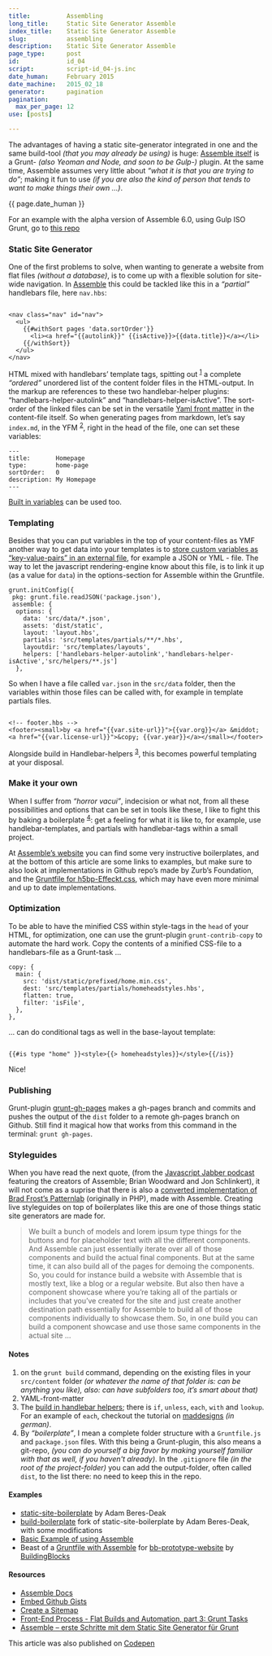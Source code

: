 ```yaml
---
title:          Assembling
long_title:     Static Site Generator Assemble
index_title:    Static Site Generator Assemble
slug:           assembling
description:    Static Site Generator Assemble
page_type:      post
id:             id_04
script:         script-id_04-js.inc
date_human:     February 2015
date_machine:   2015_02_18
generator:      pagination
pagination:
  max_per_page: 12
use: [posts]

---
```


The advantages of having a static site-generator integrated in one and the same build-tool _(that you may already be using)_ is huge: [Assemble itself](//github.com/assemble/assemble) is a Grunt- _(also Yeoman and Node, and soon to be Gulp-)_ plugin. At the same time, Assemble assumes very little about _“what it is that you are trying to do”_; making it fun to use _(if you are also the kind of person that tends to want to make things their own &hellip;)_.

<p class="publication-list__item__meta"><time datetime="{{ page.date_machine|replace({'_':'-'}) }}">{{ page.date_human }}</time></p>

For an example with the alpha version of Assemble 6.0, using Gulp <span class="small-caps">ISO</span> Grunt,  go to [this repo](//github.com/atelierbram/Starter-Assemble-Gulp)

### Static Site Generator
One of the first problems to solve, when wanting to generate a website from flat files _(without a database)_, is to come up with a flexible solution for site-wide navigation. In [Assemble](//assemble.io) this could be tackled like this in a _“partial”_ handlebars file, here `nav.hbs`:

<pre><code class="language-markup">
&lt;nav class=&quot;nav&quot; id=&quot;nav&quot;&gt;
  &lt;ul&gt;
    &#x7b;&#x7b;#withSort pages &#39;data.sortOrder&#39;&#x7d;&#x7d;
      &lt;li&gt;&lt;a href=&quot;&#x7b;&#x7b;autolink&#x7d;&#x7d;&quot; &#x7b;&#x7bisActive&#x7d;&#x7d;&gt;&#x7b;&#x7b;data.title&#x7d;&#x7d;&lt;/a&gt;&lt;/li&gt;
    &#x7b;&#x7b/withSort&#x7d;&#x7d;
  &lt;/ul&gt;
&lt;/nav&gt;
</code></pre>

HTML mixed with handlebars’ template tags, spitting out <sup><a href="#note-1" class="sup-link" id="supLink1">1</a></sup> a complete _“ordered”_ unordered list of the content folder files in the <span class="small-caps">HTML</span>-output.  In the markup are references to these two handlebar-helper plugins: “handlebars-helper-autolink” and “handlebars-helper-isActive”. The sort-order of the linked files can be set in the versatile [Yaml front matter](//assemble.io/docs/YAML-front-matter.html) in the content-file itself. So when generating pages from markdown,  let’s say `index.md`, in the YFM <sup><a href="#note-2" class="sup-link" id="supLink2">2</a></sup>, right in the head of the file, one can set these variables:

```language-markup
---
title:       Homepage
type:        home-page
sortOrder:   0
description: My Homepage
---
```

[Built in variables](//assemble.io/docs/Built-in-Variables.html) can be used too.

### Templating

Besides that you can put variables in the top of your content-files as <span class="small-caps">YMF</span> another way to get data into your templates is to [store custom variables as “key-value-pairs” in an external file](//assemble.io/docs/options-data.html), for example a <span class="small-caps">JSON</span> or <span class="small-caps">YML</span> - file. The way to let the javascript rendering-engine know about this file, is to link it up (as a value for `data`) in the options-section for Assemble within the Gruntfile.


```language-javascript
grunt.initConfig({
 pkg: grunt.file.readJSON('package.json'),
 assemble: {
  options: {
    data: 'src/data/*.json',
    assets: 'dist/static',
    layout: 'layout.hbs',
    partials: 'src/templates/partials/**/*.hbs',
    layoutdir: 'src/templates/layouts',
    helpers: ['handlebars-helper-autolink','handlebars-helper-isActive','src/helpers/**.js']
  },
```

So when I have a file called `var.json` in the `src/data` folder, then the variables within those files can be called with, for example in template partials files.

<pre><code class="language-markup">
&lt;!-- footer.hbs --&gt;
&lt;footer&gt;&lt;small&gt;by &lt;a href=&quot;&#x7b;&#x7b;var.site-url&#x7d;&#x7d;&quot;&gt;&#x7b;&#x7b;var.org&#x7d;&#x7d;&lt;/a&gt; &amp;middot; &lt;a href=&quot;&#x7b;&#x7b;var.license-url&#x7d;&#x7d;&quot;&gt;&amp;copy; &#x7b;&#x7b;var.year&#x7d;&#x7d;&lt;/a&gt;&lt;/small&gt;&lt;/footer&gt;
</code></pre>

Alongside build in Handlebar-helpers <sup><a href="#note-3" class="sup-link" id="supLink3">3</a></sup>, this becomes powerful templating at your disposal.

### Make it your own
When I suffer from _“horror vacui”_, indecision or what not, from all these possibilities and options that can be set in tools like these, I like to fight this by baking a boilerplate <sup><a href="#note-4" class="sup-link" id="supLink4">4</a></sup>: get a feeling for what it is like to, for example, use handlebar-templates, and partials with handlebar-tags within a small project.

At [Assemble’s website](//assemble.io/docs/Resources.html#boilerplates) you can find some very instructive boilerplates, and at the bottom of this article are some links to examples, but make sure to also look at implementations in Github repo’s made by Zurb’s Foundation, and the [Gruntfile for h5bp-Effeckt.css](//github.com/h5bp/Effeckt.css/blob/master/Gruntfile.js), which may have even more minimal and up to date implementations.

### Optimization
To be able to have the minified <span class="small-caps">CSS</span> within style-tags in the `head` of your <span class="small-caps">HTML</span>, for optimization, one can use the grunt-plugin `grunt-contrib-copy` to automate the hard work. Copy the contents of a minified <span class="small-caps">CSS</span>-file to a handlebars-file as a Grunt-task &hellip;

```language-javascript
copy: {
  main: {
    src: 'dist/static/prefixed/home.min.css',
    dest: 'src/templates/partials/homeheadstyles.hbs',
    flatten: true,
    filter: 'isFile',
  },
},
```

&hellip; can do conditional tags as well in the base-layout template:

<pre><code class="language-markup">
&#x7b;&#x7b;#is type &quot;home&quot; &#x7d;&#x7d;&lt;style&gt;&#x7b;&#x7b;&gt; homeheadstyles&#x7d;&#x7d;&lt;/style&gt;&#x7b;&#x7b;/is&#x7d;&#x7d;
</code></pre>

Nice!

### Publishing
Grunt-plugin [grunt-gh-pages](//www.npmjs.com/package/grunt-gh-pages) makes a gh-pages branch and commits and pushes the output of the `dist` folder to a remote gh-pages branch on Github. Still find it magical how that works from this command in the terminal: `grunt gh-pages`.

### Styleguides
When you have read the next quote, (from the [Javascript Jabber podcast](//devchat.tv/js-jabber/098-jsj-assemble-io-with-brian-woodward-and-jon-schlinkert) featuring the creators of Assemble; Brian Woodward and Jon Schlinkert), it will not come as a suprise that there is also a [converted implementation of Brad Frost’s Patternlab](//github.com/assemble/assemble-pattern-lab) (originally in <span class="small-caps">PHP</span>), made with Assemble. Creating live styleguides on top of boilerplates like this are one of those things static site generators are made for.

> We built a bunch of models and lorem ipsum type things for the buttons and for placeholder text with all the different components. And Assemble can just essentially iterate over all of those components and build the actual final components. But at the same time, it can also build all of the pages for demoing the components. So, you could for instance build a website with Assemble that is mostly text, like a blog or a regular website. But also then have a component showcase where you’re taking all of the partials or includes that you’ve created for the site and just create another destination path essentially for Assemble to build all of those components individually to showcase them. So, in one build you can build a component showcase and use those same components in the actual site &hellip;

#### Notes
1. <span id="note-1">on the `grunt build` command, depending on the existing files in your `src/content` folder _(or whatever the name of that folder is: can be anything you like), also: can have subfolders too, it’s smart about that)_</span>
1. <span id="note-2"><span class="small-caps">YAML</span>-front-matter</span>
1. <span id="note-3">The [build in handlebar helpers](//handlebarsjs.com/builtin_helpers.html); there is `if`, `unless`, `each`, `with` and `lookup`. For an example of `each`, checkout the tutorial on [maddesigns](//maddesigns.de/assemble-static-site-generator-grunt-2625.html) _(in german)_.</span>
1. <span id="note-4">By _“boilerplate”_, I mean a complete folder structure with a `Gruntfile.js` and `package.json` files. With this being a Grunt-plugin, this also means a git-repo, _(you can do yourself a big favor by making yourself familiar with that as well, if you haven't already)_. In the `.gitignore` file _(in the root of the project-folder)_  you can add the output-folder, often called `dist`, to the list there: no need to keep this in the repo.</span>

#### Examples
- [static-site-boilerplate](//github.com/bdadam/static-site-boilerplate) by Adam Beres-Deak
- [build-boilerplate](//github.com/atelierbram/build-boilerplate) fork of static-site-boilerplate by Adam Beres-Deak, with some modifications
- [Basic Example of using Assemble](//gist.github.com/atelierbram/e425ad7238af56925f7f)
- Beast of a [Gruntfile with Assemble](//github.com/buildingblocks/bb-prototype-website/blob/master/Gruntfile.js) for [bb-prototype-website](//github.com/buildingblocks/bb-prototype-website) by [BuildingBlocks](//github.com/buildingblocks)

#### Resources
- [Assemble Docs](//assemble.io/docs/)
- [Embed Github Gists](//assemble.github.io/assemble-gist-blog/)
- [Create a Sitemap](//github.com/assemble/boilerplate-sitemap)
- [Front-End Process - Flat Builds and Automation, part 3: Grunt Tasks](//www.gpmd.co.uk/blog/front-end-process-flat-builds-and-automation-part-3-grunt-tasks/)
- [Assemble – erste Schritte mit dem Static Site Generator für Grunt](//maddesigns.de/assemble-static-site-generator-grunt-2625.html)

<span class="note">This article was also published on [Codepen](//codepen.io/atelierbram/post/assembling)</span>

